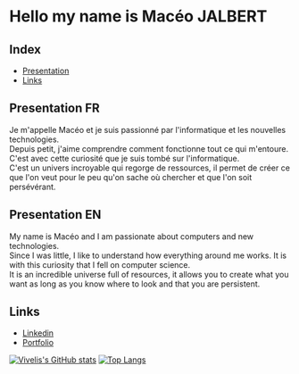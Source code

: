 # Hello my name is Macéo JALBERT

## Index
* [Presentation](#presentation)
* [Links](#links)

## Presentation FR
Je m'appelle Macéo et je suis passionné par l'informatique et les nouvelles technologies.<br>
Depuis petit, j'aime comprendre comment fonctionne tout ce qui m'entoure. C'est avec cette curiosité que je suis tombé sur l'informatique.<br>
C'est un univers incroyable qui regorge de ressources, il permet de créer ce que l'on veut pour le peu qu'on sache où chercher et que l'on soit persévérant.<br>

## Presentation EN
My name is Macéo and I am passionate about computers and new technologies.<br>
Since I was little, I like to understand how everything around me works. It is with this curiosity that I fell on computer science.<br>
It is an incredible universe full of resources, it allows you to create what you want as long as you know where to look and that you are persistent.<br>

## Links
* [Linkedin](https://www.linkedin.com/in/mac%C3%A9o-jalbert-200025222/)
* [Portfolio](https://Vivelis.github.io/)

[![Vivelis's GitHub stats](https://github-readme-stats.vercel.app/api?username=Vivelis&count_private=true&show_icons=true&theme=transparent)](https://github.com/anuraghazra/github-readme-stats)
[![Top Langs](https://github-readme-stats.vercel.app/api/top-langs/?username=Vivelis&layout=compact&theme=transparent&hide=hlsl,ShaderLab,Mathematica,C%23)](https://github.com/anuraghazra/github-readme-stats)
<!---
macgameur/macgameur is a ✨ special ✨ repository because its `README.md` (this file) appears on your GitHub profile.
You can click the Preview link to take a look at your changes.
--->
